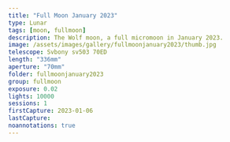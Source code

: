 ```yaml
---
title: "Full Moon January 2023"
type: Lunar
tags: [moon, fullmoon]
description: The Wolf moon, a full micromoon in January 2023.
image: /assets/images/gallery/fullmoonjanuary2023/thumb.jpg
telescope: Svbony sv503 70ED
length: "336mm"
aperture: "70mm"
folder: fullmoonjanuary2023
group: fullmoon
exposure: 0.02
lights: 10000
sessions: 1
firstCapture: 2023-01-06
lastCapture:
noannotations: true
---
```

